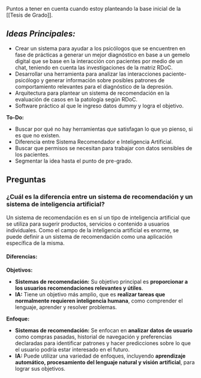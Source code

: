 Puntos a tener en cuenta cuando estoy planteando la base inicial de la [[Tesis de Grado]].

## ***Ideas Principales:***

- Crear un sistema para ayudar a los psicólogos que se encuentren en fase de prácticas a generar un mejor diagnóstico en base a un gemelo digital que se base en la interacción con pacientes por medio de un chat, teniendo en cuenta las investigaciones de la matriz RDoC.
- Desarrollar una herramienta para analizar las interacciones paciente-psicólogo y generar información sobre posibles patrones de comportamiento relevantes para el diagnóstico de la depresión.
- Arquitectura para plantear un sistema de recomendación en la evaluación de casos en la patología según RDoC.
- Software práctico al que le ingreso datos dummy y logra el objetivo.

**To-Do:**

- Buscar por qué no hay herramientas que satisfagan lo que yo pienso, si es que no existen.
- Diferencia entre Sistema Recomendador e Inteligencia Artificial.
- Buscar que permisos se necesitan para trabajar con datos sensibles de los pacientes.
- Segmentar la idea hasta el punto de pre-grado.

## Preguntas

### ¿Cuál es la diferencia entre un sistema de recomendación y un sistema de inteligencia artificial?

Un sistema de recomendación es en sí un tipo de inteligencia artificial que se utiliza para sugerir productos, servicios o contenido a usuarios individuales. Como el campo de la inteligencia artificial es enorme, se puede definir a un sistema de recomendación como una aplicación específica de la misma.

#### Diferencias:

**Objetivos:**

- **Sistemas de recomendación:** Su objetivo principal es **proporcionar a los usuarios recomendaciones relevantes y útiles**.
- **IA:** Tiene un objetivo más amplio, que es **realizar tareas que normalmente requieren inteligencia humana**, como comprender el lenguaje, aprender y resolver problemas.

**Enfoque:**

- **Sistemas de recomendación:** Se enfocan en **analizar datos de usuario** como compras pasadas, historial de navegación y preferencias declaradas para identificar patrones y hacer predicciones sobre lo que el usuario podría estar interesado en el futuro.
- **IA:** Puede utilizar una variedad de enfoques, incluyendo **aprendizaje automático, procesamiento del lenguaje natural y visión artificial**, para lograr sus objetivos.